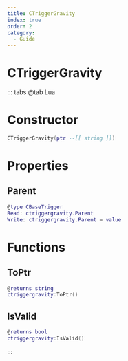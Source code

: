 ```yaml
---
title: CTriggerGravity
index: true
order: 2
category:
  - Guide
---
```


# CTriggerGravity

::: tabs
@tab Lua
# Constructor
```lua
CTriggerGravity(ptr --[[ string ]])
```
# Properties
## Parent 
```lua
@type CBaseTrigger
Read: ctriggergravity.Parent
Write: ctriggergravity.Parent = value
```
# Functions
## ToPtr
```lua
@returns string
ctriggergravity:ToPtr()
```
## IsValid
```lua
@returns bool
ctriggergravity:IsValid()
```

:::